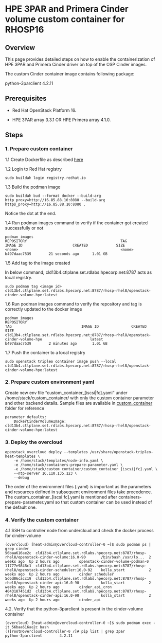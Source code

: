 # HPE 3PAR and Primera Cinder volume custom container for RHOSP16

## Overview

This page provides detailed steps on how to enable the containerization of HPE 3PAR and Primera Cinder driver on top of the OSP Cinder images.

The custom Cinder container image contains following package:

python-3parclient 4.2.11

## Prerequisites

* Red Hat OpenStack Platform 16.

* HPE 3PAR array 3.3.1 OR HPE Primera array 4.1.0.

## Steps

### 1.	Prepare custom container

1.1	Create Dockerfile as described [here](https://github.com/hpe-storage/hpe-3par-cinder-rhosp16/blob/master/Dockerfile)

1.2	Login to Red Hat registry
```
sudo buildah login registry.redhat.io 
```

1.3	Build the podman image
```
sudo buildah bud --format docker --build-arg http_proxy=http://16.85.88.10:8080 --build-arg https_proxy=http://16.85.88.10:8080 . 
```
Notice the dot at the end.

1.4	Run podman images command to verify if the container got created successfully or not
```
podman images
REPOSITORY                                           TAG                 IMAGE ID                       CREATED             SIZE
<none>                                               <none>              b497daac7539        21 seconds ago      1.01 GB
```

1.5	Add tag to the image created

In below command, cld13b4.ctlplane.set.rdlabs.hpecorp.net:8787 acts as local registry.

```
sudo podman tag <image id> cld13b4.ctlplane.set.rdlabs.hpecorp.net:8787/rhosp-rhel8/openstack-cinder-volume-hpe:latest
```

1.6	Run podman images command to verify the repository and tag is correctly updated to the docker image
```
podman images
REPOSITORY                                                                                                            TAG                                IMAGE ID               CREATED                    SIZE
cld13b4.ctlplane.set.rdlabs.hpecorp.net:8787/rhosp-rhel8/openstack-cinder-volume-hpe                      latest                             b497daac7539        2 minutes ago       1.01 GB
```

1.7	Push the container to a local registry
```
sudo openstack tripleo container image push --local cld13b4.ctlplane.set.rdlabs.hpecorp.net:8787/rhosp-rhel8/openstack-cinder-volume-hpe:latest
```

### 2.	Prepare custom environment yaml

Create new env file “custom_container_[iscsi|fc].yaml” under /home/stack/custom_container/ with only the custom container parameter and other backend details. Sample files are available in [custom_container](https://github.com/hpe-storage/hpe-3par-cinder-rhosp16/blob/master/custom_container) folder for reference
```
parameter_defaults:
    DockerCinderVolumeImage: cld13b4.ctlplane.set.rdlabs.hpecorp.net:8787/rhosp-rhel8/openstack-cinder-volume-hpe:latest
```

### 3.	Deploy the overcloud
```
openstack overcloud deploy --templates /usr/share/openstack-tripleo-heat-templates \
    -e /home/stack/templates/node-info.yaml \
    -e /home/stack/containers-prepare-parameter.yaml \
    -e /home/stack/custom_container/custom_container_[iscsi|fc].yaml \
    --ntp-server 16.110.135.123 \
    --debug
```

The order of the environment files (.yaml) is important as the parameters and resources defined in subsequent environment files take precedence.
The custom_container_[iscsi|fc].yaml is mentioned after containers-prepare-parameter.yaml so that custom container can be used instead of the default one.

### 4.	Verify the custom container

4.1	SSH to controller node from undercloud and check the docker process for cinder-volume
```
(overcloud) [heat-admin@overcloud-controller-0 ~]$ sudo podman ps | grep cinder
56baa616ae2c  cld13b4.ctlplane.set.rdlabs.hpecorp.net:8787/rhosp-rhel8/openstack-cinder-volume:16.0-90       /bin/bash /usr/lo...  2 weeks ago  Up 2 hours ago         openstack-cinder-volume-podman-0
11777e9848c1  cld13b4.ctlplane.set.rdlabs.hpecorp.net:8787/rhosp-rhel8/openstack-cinder-scheduler:16.0-92    kolla_start           2 weeks ago  Up 2 hours ago         cinder_scheduler
5d6d06cacc19  cld13b4.ctlplane.set.rdlabs.hpecorp.net:8787/rhosp-rhel8/openstack-cinder-api:16.0-90          kolla_start           2 weeks ago  Up 2 hours ago         cinder_api_cron
4043187451d2  cld13b4.ctlplane.set.rdlabs.hpecorp.net:8787/rhosp-rhel8/openstack-cinder-api:16.0-90          kolla_start           2 weeks ago  Up 2 hours ago         cinder_api
```

4.2.	Verify that the python-3parclient is present in the cinder-volume container
```
(overcloud) [heat-admin@overcloud-controller-0 ~]$ sudo podman exec -it 56baa616ae2c bash
()[root@overcloud-controller-0 /]# pip list | grep 3par
python-3parclient        4.2.11
```
